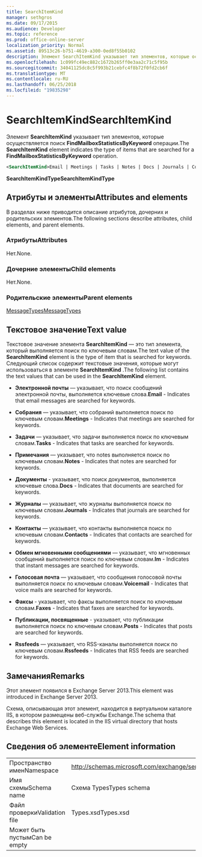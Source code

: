 ```yaml
---
title: SearchItemKind
manager: sethgros
ms.date: 09/17/2015
ms.audience: Developer
ms.topic: reference
ms.prod: office-online-server
localization_priority: Normal
ms.assetid: 89513c26-b751-4619-a300-0ed8f55b0102
description: Элемент SearchItemKind указывает тип элементов, которые осуществляется поиск FindMailboxStatisticsByKeyword операции.
ms.openlocfilehash: 1c099fc49ec882c1672b265ff0e3aa2c71c5f95b
ms.sourcegitcommit: 34041125dc8c5f993b21cebfc4f8b72f0fd2cb6f
ms.translationtype: MT
ms.contentlocale: ru-RU
ms.lasthandoff: 06/25/2018
ms.locfileid: "19835298"
---
```

# <a name="searchitemkind"></a><span data-ttu-id="329c9-103">SearchItemKind</span><span class="sxs-lookup"><span data-stu-id="329c9-103">SearchItemKind</span></span>

<span data-ttu-id="329c9-104">Элемент **SearchItemKind** указывает тип элементов, которые осуществляется поиск **FindMailboxStatisticsByKeyword** операции.</span><span class="sxs-lookup"><span data-stu-id="329c9-104">The **SearchItemKind** element indicates the type of items that are searched for a **FindMailboxStatisticsByKeyword** operation.</span></span> 
  
```XML
<SearchItemKind>Email | Meetings | Tasks | Notes | Docs | Journals | Contacts | Im | Voicemail | Faxes | Posts | Rssfeeds</SearchItemKind>
```

 <span data-ttu-id="329c9-105">**SearchItemKindType**</span><span class="sxs-lookup"><span data-stu-id="329c9-105">**SearchItemKindType**</span></span>
## <a name="attributes-and-elements"></a><span data-ttu-id="329c9-106">Атрибуты и элементы</span><span class="sxs-lookup"><span data-stu-id="329c9-106">Attributes and elements</span></span>

<span data-ttu-id="329c9-107">В разделах ниже приводится описание атрибутов, дочерних и родительских элементов.</span><span class="sxs-lookup"><span data-stu-id="329c9-107">The following sections describe attributes, child elements, and parent elements.</span></span>
  
### <a name="attributes"></a><span data-ttu-id="329c9-108">Атрибуты</span><span class="sxs-lookup"><span data-stu-id="329c9-108">Attributes</span></span>

<span data-ttu-id="329c9-109">Нет.</span><span class="sxs-lookup"><span data-stu-id="329c9-109">None.</span></span>
  
### <a name="child-elements"></a><span data-ttu-id="329c9-110">Дочерние элементы</span><span class="sxs-lookup"><span data-stu-id="329c9-110">Child elements</span></span>

<span data-ttu-id="329c9-111">Нет.</span><span class="sxs-lookup"><span data-stu-id="329c9-111">None.</span></span>
  
### <a name="parent-elements"></a><span data-ttu-id="329c9-112">Родительские элементы</span><span class="sxs-lookup"><span data-stu-id="329c9-112">Parent elements</span></span>

[<span data-ttu-id="329c9-113">MessageTypes</span><span class="sxs-lookup"><span data-stu-id="329c9-113">MessageTypes</span></span>](messagetypes.md)
  
## <a name="text-value"></a><span data-ttu-id="329c9-114">Текстовое значение</span><span class="sxs-lookup"><span data-stu-id="329c9-114">Text value</span></span>

<span data-ttu-id="329c9-115">Текстовое значение элемента **SearchItemKind** — это тип элемента, который выполняется поиск по ключевым словам.</span><span class="sxs-lookup"><span data-stu-id="329c9-115">The text value of the **SearchItemKind** element is the type of item that is searched for keywords.</span></span> <span data-ttu-id="329c9-116">Следующий список содержит текстовые значения, которые могут использоваться в элементе **SearchItemKind** .</span><span class="sxs-lookup"><span data-stu-id="329c9-116">The following list contains the text values that can be used in the **SearchItemKind** element.</span></span> 
  
- <span data-ttu-id="329c9-117">**Электронной почты** — указывает, что поиск сообщений электронной почты, выполняется ключевые слова.</span><span class="sxs-lookup"><span data-stu-id="329c9-117">**Email** - Indicates that email messages are searched for keywords.</span></span> 
    
- <span data-ttu-id="329c9-118">**Собрания** — указывает, что собраний выполняется поиск по ключевым словам.</span><span class="sxs-lookup"><span data-stu-id="329c9-118">**Meetings** - Indicates that meetings are searched for keywords.</span></span> 
    
- <span data-ttu-id="329c9-119">**Задачи** — указывает, что задачи выполняется поиск по ключевым словам.</span><span class="sxs-lookup"><span data-stu-id="329c9-119">**Tasks** - Indicates that tasks are searched for keywords.</span></span> 
    
- <span data-ttu-id="329c9-120">**Примечания** — указывает, что notes выполняется поиск по ключевым словам.</span><span class="sxs-lookup"><span data-stu-id="329c9-120">**Notes** - Indicates that notes are searched for keywords.</span></span> 
    
- <span data-ttu-id="329c9-121">**Документы** - указывает, что поиск документов, выполняется ключевые слова.</span><span class="sxs-lookup"><span data-stu-id="329c9-121">**Docs** - Indicates that documents are searched for keywords.</span></span> 
    
- <span data-ttu-id="329c9-122">**Журналы** — указывает, что журналы выполняется поиск по ключевым словам.</span><span class="sxs-lookup"><span data-stu-id="329c9-122">**Journals** - Indicates that journals are searched for keywords.</span></span> 
    
- <span data-ttu-id="329c9-123">**Контакты** — указывает, что контакты выполняется поиск по ключевым словам.</span><span class="sxs-lookup"><span data-stu-id="329c9-123">**Contacts** - Indicates that contacts are searched for keywords.</span></span> 
    
- <span data-ttu-id="329c9-124">**Обмен мгновенными сообщениями** — указывает, что мгновенных сообщений выполняется поиск по ключевым словам.</span><span class="sxs-lookup"><span data-stu-id="329c9-124">**Im** - Indicates that instant messages are searched for keywords.</span></span> 
    
- <span data-ttu-id="329c9-125">**Голосовая почта** — указывает, что сообщения голосовой почты выполняется поиск по ключевым словам.</span><span class="sxs-lookup"><span data-stu-id="329c9-125">**Voicemail** - Indicates that voice mails are searched for keywords.</span></span> 
    
- <span data-ttu-id="329c9-126">**Факсы** - указывает, что факсы выполняется поиск по ключевым словам.</span><span class="sxs-lookup"><span data-stu-id="329c9-126">**Faxes** - Indicates that faxes are searched for keywords.</span></span> 
    
- <span data-ttu-id="329c9-127">**Публикации, посвященные** - указывает, что публикации выполняется поиск по ключевым словам.</span><span class="sxs-lookup"><span data-stu-id="329c9-127">**Posts** - Indicates that posts are searched for keywords.</span></span> 
    
- <span data-ttu-id="329c9-128">**Rssfeeds** — указывает, что RSS-каналы выполняется поиск по ключевым словам.</span><span class="sxs-lookup"><span data-stu-id="329c9-128">**Rssfeeds** - Indicates that RSS feeds are searched for keywords.</span></span> 
    
## <a name="remarks"></a><span data-ttu-id="329c9-129">Замечания</span><span class="sxs-lookup"><span data-stu-id="329c9-129">Remarks</span></span>

<span data-ttu-id="329c9-130">Этот элемент появился в Exchange Server 2013.</span><span class="sxs-lookup"><span data-stu-id="329c9-130">This element was introduced in Exchange Server 2013.</span></span>
  
<span data-ttu-id="329c9-131">Схема, описывающая этот элемент, находится в виртуальном каталоге IIS, в котором размещены веб-службы Exchange.</span><span class="sxs-lookup"><span data-stu-id="329c9-131">The schema that describes this element is located in the IIS virtual directory that hosts Exchange Web Services.</span></span>
  
## <a name="element-information"></a><span data-ttu-id="329c9-132">Сведения об элементе</span><span class="sxs-lookup"><span data-stu-id="329c9-132">Element information</span></span>

|||
|:-----|:-----|
|<span data-ttu-id="329c9-133">Пространство имен</span><span class="sxs-lookup"><span data-stu-id="329c9-133">Namespace</span></span>  <br/> |http://schemas.microsoft.com/exchange/services/2006/types  <br/> |
|<span data-ttu-id="329c9-134">Имя схемы</span><span class="sxs-lookup"><span data-stu-id="329c9-134">Schema name</span></span>  <br/> |<span data-ttu-id="329c9-135">Схема Types</span><span class="sxs-lookup"><span data-stu-id="329c9-135">Types schema</span></span>  <br/> |
|<span data-ttu-id="329c9-136">Файл проверки</span><span class="sxs-lookup"><span data-stu-id="329c9-136">Validation file</span></span>  <br/> |<span data-ttu-id="329c9-137">Types.xsd</span><span class="sxs-lookup"><span data-stu-id="329c9-137">Types.xsd</span></span>  <br/> |
|<span data-ttu-id="329c9-138">Может быть пустым</span><span class="sxs-lookup"><span data-stu-id="329c9-138">Can be empty</span></span>  <br/> ||
   

